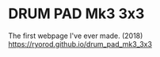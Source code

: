 # DRUM PAD Mk3 3x3

The first webpage I've ever made. (2018)  
https://ryorod.github.io/drum_pad_mk3_3x3

